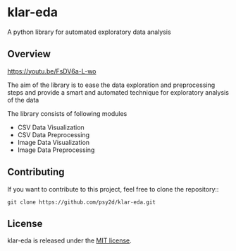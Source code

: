 # klar-eda

A python library for automated exploratory data analysis

## Overview

https://youtu.be/FsDV6a-L-wo

The aim of the library is to ease the data exploration and preprocessing steps and provide a smart and automated technique for exploratory analysis of the data

The library consists of following modules
* CSV Data Visualization
* CSV Data Preprocessing
* Image Data Visualization
* Image Data Preprocessing

## Contributing

If you want to contribute to this project, feel free to clone the repository::

    git clone https://github.com/psy2d/klar-eda.git

## License

klar-eda is released under the [MIT license](https://en.wikipedia.org/wiki/MIT_License).
